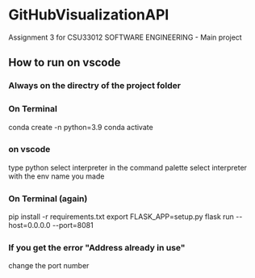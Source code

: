 # GitHubVisualizationAPI
Assignment 3 for CSU33012 SOFTWARE ENGINEERING - Main project

## How to run on vscode

### Always on the directry of the project folder

### On Terminal　　
  conda create -n <env name you want to make> python=3.9
  conda activate <env name you jast made>

### on vscode　　
  type python select interpreter in the command palette
  select interpreter with the env name you made
  
### On Terminal (again)　　
  pip install -r requirements.txt
  export FLASK_APP=setup.py
  flask run --host=0.0.0.0 --port=8081
  
### If you get the error "Address already in use"　　
  change the port number
